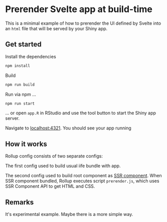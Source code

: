 # Prerender Svelte app at build-time

This is a minimal example of how to prerender the UI defined by Svelte into an `html` file that will be served by your Shiny app.

## Get started

Install the dependencies

```bash
npm install
```

Build

```bash
npm run build
```

Run via npm ...

```bash
npm run start
```

... or open `app.R` in RStudio and use the tool button to start the Shiny app server.

Navigate to [localhost:4321](http://localhost:4321). You should see your app running

## How it works

Rollup config consists of two separate configs:

The first config used to build usual iife bundle with app.

The second config used to build root component as [SSR component](https://svelte.dev/docs#Server-side_component_API). When SSR component bundled, Rollup executes script `prerender.js`, which uses SSR Component API to get HTML and CSS.

## Remarks

It's experimental example. Maybe there is a more simple way.
